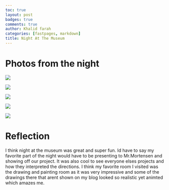 ```yaml
---
toc: true
layout: post
badges: true
comments: true
author: Khalid farah
categories: [fastpages, markdown]
title: Night At The Museum 
---
```


# Photos from the night 
![]({{site.baseurl}}/images/photo1.png)

![]({{site.baseurl}}/images/photo2.png)

![]({{site.baseurl}}/images/photo3.png)

![]({{site.baseurl}}/images/photo4.png)

![]({{site.baseurl}}/images/photo5.png)

# Reflection
I think night at the museum was great and super fun. Id have to say my favorite part of the night would have to be presenting to Mr.Mortensen and showing off our project. It was also cool to see everyone elses projects and how they interpreted the directions. I think my favorite room I visited was the drawing and painting room as it was very impressive and some of the drawings there that arent shown on my blog looked so realistic yet animted which amazes me. 